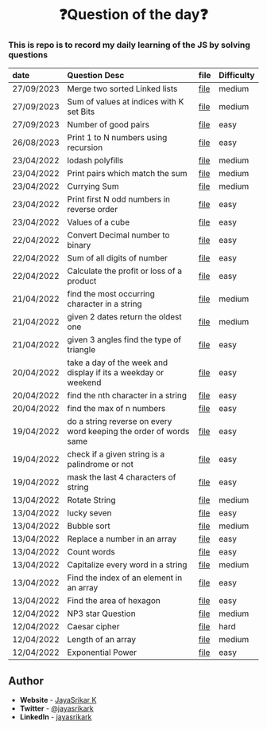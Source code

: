 <div align="center">
    <h1>❓Question of the day❓</h1>
</div>

### This is repo is to record my daily learning of the JS by solving questions

| date       | Question Desc                                                     | file                            | Difficulty |
| :--------- | :---------------------------------------------------------------- | ------------------------------- | ---------- |
| 27/09/2023 | Merge two sorted Linked lists                                     | [file](questions/question57.js) | medium     |
| 27/09/2023 | Sum of values at indices with K set Bits                          | [file](questions/question56.js) | medium     |
| 27/09/2023 | Number of good pairs                                              | [file](questions/question55.js) | easy       |
| 26/08/2023 | Print 1 to N numbers using recursion                              | [file](questions/question53.js) | easy       |
| 23/04/2022 | lodash polyfills                                                  | [file](questions/lodash.js)     | medium     |
| 23/04/2022 | Print pairs which match the sum                                   | [file](questions/question52.js) | medium     |
| 23/04/2022 | Currying Sum                                                      | [file](questions/question51.js) | medium     |
| 23/04/2022 | Print first N odd numbers in reverse order                        | [file](questions/question26.js) | easy       |
| 23/04/2022 | Values of a cube                                                  | [file](questions/question25.js) | easy       |
| 22/04/2022 | Convert Decimal number to binary                                  | [file](questions/question24.js) | easy       |
| 22/04/2022 | Sum of all digits of number                                       | [file](questions/question23.js) | easy       |
| 22/04/2022 | Calculate the profit or loss of a product                         | [file](questions/question22.js) | easy       |
| 21/04/2022 | find the most occurring character in a string                     | [file](questions/question21.js) | medium     |
| 21/04/2022 | given 2 dates return the oldest one                               | [file](questions/question20.js) | medium     |
| 21/04/2022 | given 3 angles find the type of triangle                          | [file](questions/question19.js) | easy       |
| 20/04/2022 | take a day of the week and display if its a weekday or weekend    | [file](questions/question18.js) | easy       |
| 20/04/2022 | find the nth character in a string                                | [file](questions/question17.js) | easy       |
| 20/04/2022 | find the max of n numbers                                         | [file](questions/question16.js) | easy       |
| 19/04/2022 | do a string reverse on every word keeping the order of words same | [file](questions/question15.js) | easy       |
| 19/04/2022 | check if a given string is a palindrome or not                    | [file](questions/question14.js) | easy       |
| 19/04/2022 | mask the last 4 characters of string                              | [file](questions/question13.js) | easy       |
| 13/04/2022 | Rotate String                                                     | [file](questions/question12.js) | medium     |
| 13/04/2022 | lucky seven                                                       | [file](questions/question11.js) | easy       |
| 13/04/2022 | Bubble sort                                                       | [file](questions/question10.js) | medium     |
| 13/04/2022 | Replace a number in an array                                      | [file](questions/question9.js)  | easy       |
| 13/04/2022 | Count words                                                       | [file](questions/question8.js)  | easy       |
| 13/04/2022 | Capitalize every word in a string                                 | [file](questions/question7.js)  | medium     |
| 13/04/2022 | Find the index of an element in an array                          | [file](questions/question6.js)  | easy       |
| 13/04/2022 | Find the area of hexagon                                          | [file](questions/question5.js)  | easy       |
| 12/04/2022 | NP3 star Question                                                 | [file](questions/question4.js)  | medium     |
| 12/04/2022 | Caesar cipher                                                     | [file](questions/question3.js)  | hard       |
| 12/04/2022 | Length of an array                                                | [file](questions/question2.js)  | medium     |
| 12/04/2022 | Exponential Power                                                 | [file](questions/question1.js)  | easy       |

## **Author**

- **Website** - [JayaSrikar K](https://jayasrikark.netlify.app/)
- **Twitter** - [@jayasrikark](https://twitter.com/jayasrikark)
- **LinkedIn** - [jayasrikark](https://www.linkedin.com/in/jayasrikark/)
